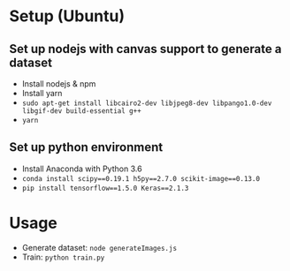 # Setup (Ubuntu)


## Set up nodejs with canvas support to generate a dataset

* Install nodejs & npm
* Install yarn
* `sudo apt-get install libcairo2-dev libjpeg8-dev libpango1.0-dev libgif-dev build-essential g++`
* `yarn`

## Set up python environment

* Install Anaconda with Python 3.6
* `conda install scipy==0.19.1 h5py==2.7.0 scikit-image==0.13.0`
* `pip install tensorflow==1.5.0 Keras==2.1.3`

# Usage

* Generate dataset: `node generateImages.js`
* Train: `python train.py`
